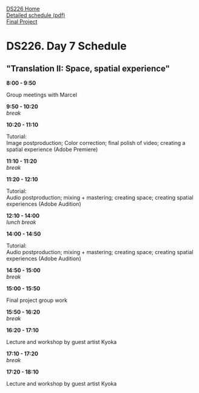 [DS226 Home](home.md)  
[Detailed schedule (pdf)](ds226-schedule-6.pdf)  
[Final Project](final.md)  

# DS226. Day 7 Schedule
## "Translation II: Space, spatial experience"



**8:00 - 9:50**  


Group meetings with Marcel





**9:50 - 10:20**  
_break_  
  
**10:20 - 11:10**  

Tutorial:  
Image postproduction;
Color correction;
final polish of video;
creating a spatial experience (Adobe Premiere)

**11:10 - 11:20**  
_break_  
  
**11:20 - 12:10**  

Tutorial:  
Audio postproduction; mixing + mastering; creating space;
creating spatial experiences (Adobe Audition)

    
**12:10 - 14:00**  
_lunch break_  
  
**14:00 - 14:50**  

Tutorial:  
Audio postproduction; mixing + mastering; creating space;
creating spatial experiences (Adobe Audition)


    
**14:50 - 15:00**  
_break_  
  
**15:00 - 15:50**  

Final project group work

  
**15:50 - 16:20**  
_break_  
  
**16:20 - 17:10**  

Lecture and workshop by guest artist Kyoka


   
**17:10 - 17:20**  
_break_  
  
**17:20 - 18:10**  

Lecture and workshop by guest artist Kyoka
